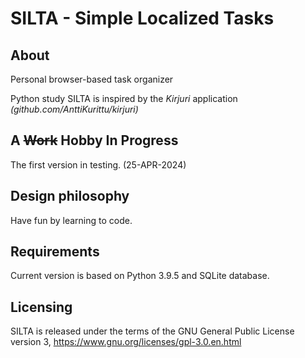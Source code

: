 # SILTA - Simple Localized Tasks

## About
Personal browser-based task organizer

Python study SILTA is inspired by the *Kirjuri* application *(github.com/AnttiKurittu/kirjuri)*

## A ~~Work~~ Hobby In Progress
The first version in testing. (25-APR-2024)


## Design philosophy
Have fun by learning to code.


## Requirements
Current version is based on Python 3.9.5 and SQLite database.


## Licensing
SILTA is released under the terms of the GNU General Public License version 3, https://www.gnu.org/licenses/gpl-3.0.en.html
